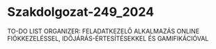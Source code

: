# Szakdolgozat-249_2024
TO-DO LIST ORGANIZER: FELADATKEZELŐ ALKALMAZÁS ONLINE FIÓKKEZELÉSSEL, IDŐJÁRÁS-ÉRTESÍTÉSEKKEL ÉS GAMIFIKÁCIÓVAL
